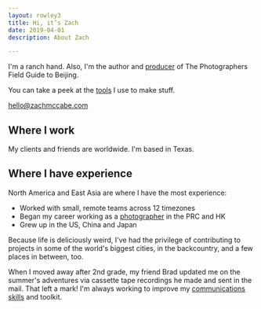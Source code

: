 ```yaml
---
layout: rowley3
title: Hi, it’s Zach
date: 2019-04-01
description: About Zach

---
```




I'm a ranch hand. Also, I'm the author and [producer](https://www.zachmccabe.com/beijing/how_the_book_got_made.html) of The Photographers Field Guide to Beijing.

You can take a peek at the [tools](https://www.zachmccabe.com/tools.html) I use to make stuff.


[hello@zachmccabe.com](mailto:hello@zachmccabe.com)



## Where I work

My clients and friends are worldwide. I'm based in Texas.



## Where I have experience

North America and East Asia are where I have the most experience:

  + Worked with small, remote teams across 12 timezones
  + Began my career working as a [photographer](https://www.zachmccabe.com/postcard.html) in the PRC and HK
  + Grew up in the US, China and Japan

Because life is deliciously weird, I've had the privilege of contributing to projects in some of the world's biggest cities, in the backcountry, and a few places in between, too.

When I moved away after 2nd grade, my friend Brad updated me on the summer's adventures via cassette tape recordings he made and sent in the mail. That left a mark! I'm always working to improve my [communications skills](https://www.zachmccabe.com/just_ask.html) and toolkit.
